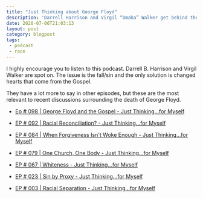 ```yaml
---
title: "Just Thinking about George Floyd"
description: 'Darrell Harrison and Virgil “Omaha” Walker get behind their respective microphones for a no-holds-barred, completely impromptu, unscheduled, and unscripted (no notes) discussion about how believers in Christ should respond to events surrounding the death of Mr. George Floyd at the hands of police officers in Minnesota. Buckle up.'
date: 2020-07-06T21:03:13
layout: post
category: blogpost
tags:
 - podcast
 - race
---
```


I highly encourage you to listen to this podcast. Darrell B. Harrison and Virgil Walker are spot on. The issue is the fall/sin and the only solution is changed hearts that come from the Gospel.

They have a lot more to say in other episodes, but these are the most relevant to recent discussions surrounding the death of George Floyd. 

- [Ep # 098 | George Floyd and the Gospel - Just Thinking…for Myself](https://justthinking.me/ep-098-george-floyd-and-the-gospel/)

- [EP # 092 | Racial Reconciliation? - Just Thinking…for Myself](https://justthinking.me/ep-092-racial-reconciliation/)

- [EP # 084 | When Forgiveness Isn't Woke Enough - Just Thinking…for Myself](https://justthinking.me/ep-084-when-forgiveness-isnt-woke-enough/)

- [EP # 079 | One Church, One Body - Just Thinking…for Myself](https://justthinking.me/ep-079-one-church-one-body/)

- [EP # 067 | Whiteness - Just Thinking…for Myself](https://justthinking.me/ep-067-whiteness/)

- [EP # 023 | Sin by Proxy - Just Thinking…for Myself](https://justthinking.me/ep-023-sin-by-proxy/)

- [EP # 003 | Racial Separation - Just Thinking…for Myself](https://justthinking.me/ep-003-racial-separation/)